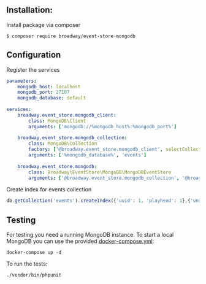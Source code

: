 Installation:
-------------
Install package via composer 
```
$ composer require broadway/event-store-mongodb
```

Configuration
-------------

Register the services 
```yaml
parameters:
    mongodb_host: localhost
    mongodb_port: 27107
    mongodb_database: default 
    
services:
    broadway.event_store.mongodb_client:
        class: MongoDB\Client
        arguments: ['mongodb://%mongodb_host%:%mongodb_port%']
    
    broadway.event_store.mongodb_collection:
        class: MongoDB\Collection
        factory: ['@broadway.event_store.mongodb_client', selectCollection]
        arguments: ['%mongodb_database%', 'events']
    
    broadway.event_store.mongodb:
        class: Broadway\EventStore\MongoDB\MongoDBEventStore
        arguments: ['@broadway.event_store.mongodb_collection', '@broadway.serializer.payload', '@broadway.serializer.metadata']

```

Create index for events collection 
```javascript
db.getCollection('events').createIndex({'uuid': 1, 'playhead': 1},{'unique': 1});
```

Testing
-------
For testing you need a running MongoDB instance.
To start a local MongoDB you can use the provided [docker-compose.yml](https://docs.docker.com/compose/compose-file/):

```
docker-compose up -d
```

To run the tests:

```
./vendor/bin/phpunit
```
